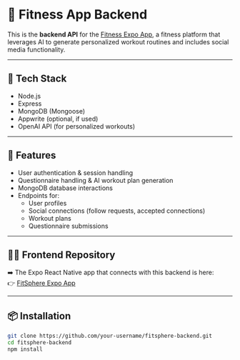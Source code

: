 # 🧠 Fitness App Backend

This is the **backend API** for the [Fitness Expo App](https://github.com/your-username/fitsphere-app), a fitness platform that leverages AI to generate personalized workout routines and includes social media functionality.

---

## 🔧 Tech Stack

- Node.js
- Express
- MongoDB (Mongoose)
- Appwrite (optional, if used)
- OpenAI API (for personalized workouts)

---

## 🚀 Features

- User authentication & session handling  
- Questionnaire handling & AI workout plan generation  
- MongoDB database interactions  
- Endpoints for:
  - User profiles
  - Social connections (follow requests, accepted connections)
  - Workout plans
  - Questionnaire submissions

---

## 🧑‍💻 Frontend Repository

➡️ The Expo React Native app that connects with this backend is here:  
👉 [FitSphere Expo App]([https://github.com/your-username/fitsphere-app](https://github.com/your-username/fitsphere-app))

---

## 📦 Installation

```bash
git clone https://github.com/your-username/fitsphere-backend.git
cd fitsphere-backend
npm install
